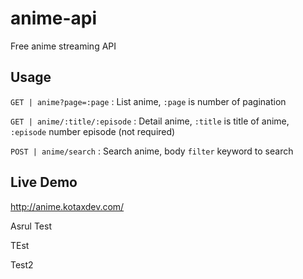 # anime-api
Free anime streaming API

## Usage
`GET | anime?page=:page` : List anime, `:page` is number of pagination

`GET | anime/:title/:episode` : Detail anime, `:title` is title of anime, `:episode` number episode (not required)

`POST | anime/search` : Search anime, body `filter` keyword to search

## Live Demo
http://anime.kotaxdev.com/

Asrul Test

TEst

Test2